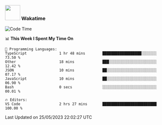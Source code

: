 ### <img src="https://media.giphy.com/media/VgCDAzcKvsR6OM0uWg/giphy.gif" width="50"> Wakatime

  <!--START_SECTION:waka-->
![Code Time](http://img.shields.io/badge/Code%20Time-1%2C411%20hrs%2052%20mins-blue)

📊 **This Week I Spent My Time On** 

```text
💬 Programming Languages: 
TypeScript               1 hr 48 mins        ██████████████████░░░░░░░   73.50 % 
Other                    18 mins             ███░░░░░░░░░░░░░░░░░░░░░░   12.42 % 
JSON                     10 mins             ██░░░░░░░░░░░░░░░░░░░░░░░   07.17 % 
JavaScript               10 mins             ██░░░░░░░░░░░░░░░░░░░░░░░   06.90 % 
Bash                     0 secs              ░░░░░░░░░░░░░░░░░░░░░░░░░   00.01 % 

🔥 Editors: 
VS Code                  2 hrs 27 mins       █████████████████████████   100.00 % 
```


 Last Updated on 25/05/2023 22:02:27 UTC
<!--END_SECTION:waka-->
